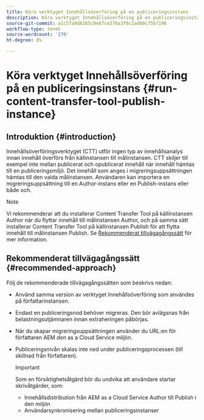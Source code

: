 ```yaml
---
title: Köra verktyget Innehållsöverföring på en publiceringsinstans
description: Köra verktyget Innehållsöverföring på en publiceringsinstans
source-git-commit: a1c57a9d8165c9e67ce270a3f0c2ad80c75b7196
workflow-type: tm+mt
source-wordcount: '270'
ht-degree: 0%

---
```



# Köra verktyget Innehållsöverföring på en publiceringsinstans {#run-content-transfer-tool-publish-instance}

## Introduktion {#introduction}

Innehållsöverföringsverktyget (CTT) utför ingen typ av innehållsanalys innan innehåll överförs från källinstansen till målinstansen. CTT skiljer till exempel inte mellan publicerat och opublicerat innehåll när innehåll hämtas till en publiceringsmiljö. Det innehåll som anges i migreringsuppsättningen hämtas till den valda målinstansen. Användaren kan importera en migreringsuppsättning till en Author-instans eller en Publish-instans eller både och.

>[!NOTE]
>Vi rekommenderar att du installerar Content Transfer Tool på källinstansen Author när du flyttar innehåll till målinstansen Author, och på samma sätt installerar Content Transfer Tool på källinstansen Publish för att flytta innehåll till målinstansen Publish. Se [Rekommenderat tillvägagångssätt](#recommended-approach) för mer information.

## Rekommenderat tillvägagångssätt {#recommended-approach}

Följ de rekommenderade tillvägagångssätten som beskrivs nedan:

* Använd samma version av verktyget Innehållsöverföring som användes på författarinstansen.

* Endast en publiceringsnod behöver migreras. Den bör avlägsnas från belastningsutjämnaren innan extraheringen påbörjas.

* När du skapar migreringsuppsättningen använder du URL:en för författaren AEM den as a Cloud Service miljön.

* Publiceringsnivån skalas inte ned under publiceringsprocessen (till skillnad från författaren).

   >[!IMPORTANT]
   >Som en försiktighetsåtgärd bör du undvika att användare startar skrivåtgärder, som:
   > * Innehållsdistribution från AEM as a Cloud Service Author till Publish i den miljön
   > * Användarsynkronisering mellan publiceringsinstanser

